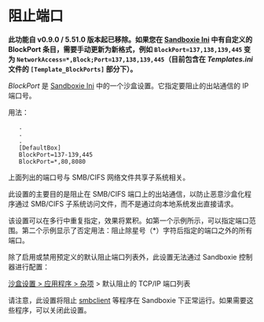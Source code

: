 # 阻止端口

**此功能自 v0.9.0 / 5.51.0 版本起已移除。如果您在 [Sandboxie Ini](SandboxieIni.md) 中有自定义的 BlockPort 条目，需要手动更新为新格式，例如 `BlockPort=137,138,139,445` 变为 `NetworkAccess=*,Block;Port=137,138,139,445`（目前包含在 _Templates.ini_ 文件的 `[Template_BlockPorts]` 部分下）。**

_BlockPort_ 是 [Sandboxie Ini](SandboxieIni.md) 中的一个沙盒设置。它指定要阻止的出站通信的 IP 端口号。

用法：

```
   .
   .
   .
   [DefaultBox]
   BlockPort=137-139,445
   BlockPort=*,80,8080
```

上面列出的端口号与 SMB/CIFS 网络文件共享子系统相关。

此设置的主要目的是阻止在 SMB/CIFS 端口上的出站通信，以防止恶意沙盒化程序通过 SMB/CIFS 子系统访问文件，而不是通过向本地系统发出直接请求。

该设置可以在多行中重复指定，效果将累积。如第一个示例所示，可以指定端口范围。第二个示例显示了否定用法：阻止除星号（*）字符后指定的端口之外的所有端口。

除了启用或禁用预定义的默认阻止端口列表外，此设置无法通过 Sandboxie 控制器进行配置：

[沙盒设置 > 应用程序 > 杂项](ApplicationsSettings.md#misc) > 默认阻止的 TCP/IP 端口列表

请注意，此设置将阻止 [smbclient](http://www.samba.org/samba/docs/man/manpages-3/smbclient.1) 等程序在 Sandboxie 下正常运行。如果需要这些程序，可以关闭此设置。 